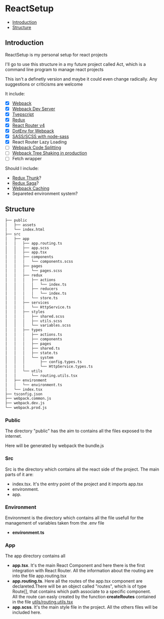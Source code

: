 # ReactSetup

- [Introduction](#introduction)
- [Structure](#structure)

<h2 id='introduction'>Introduction</h2>
ReactSetup is my personal setup for react projects

I'll go to use this structure in a my future project called Act, which is a command line program to manage react projects

This isn't a definetly version and maybe it could even change radically.
Any suggestions or criticisms are welcome

It include:
- [x] [Webpack](https://webpack.js.org/)
- [x] [Webpack Dev Server](https://webpack.js.org/configuration/dev-server/)
- [x] [Tyepscript](https://www.typescriptlang.org/)
- [x] [Redux](https://redux.js.org/)
- [x] [React Router v4](https://reacttraining.com/react-router/)
- [x] [DotEnv for Webpack](https://github.com/mrsteele/dotenv-webpack)
- [x] [SASS/SCSS with node-sass](https://sass-lang.com/)
- [x] React Router Lazy Loading
- [ ] [Webpack Code Splitting](https://webpack.js.org/guides/code-splitting/)
- [ ] [Webpack Tree Shaking in production](https://webpack.js.org/guides/tree-shaking/)
- [ ] Fetch wrapper

Should I include:
- [Redux Thunk](https://github.com/reduxjs/redux-thunk)?
- [Redux Saga](https://redux-saga.js.org/)?
- [Webpack Caching](https://webpack.js.org/guides/caching/)
- Separeted environment system?

<h2 id='structure'>Structure</h2>

```bash
├── public
│   ├── assets
│   └── index.html
├── src
│   ├── app
│   │   ├── app.routing.ts
│   │   ├── app.scss
│   │   ├── app.tsx
│   │   ├── components
│   │   │   └── components.scss
│   │   ├── pages
│   │   │   └── pages.scss
│   │   ├── redux
│   │   │   ├── actions
│   │   │   │   └── index.ts
│   │   │   ├── reducers
│   │   │   │   └── index.ts
│   │   │   └── store.ts
│   │   ├── services
│   │   │   └── HttpService.ts
│   │   ├── styles
│   │   │   ├── shared.scss
│   │   │   ├── utils.scss
│   │   │   └── variables.scss
│   │   ├── types
│   │   │   ├── actions.ts
│   │   │   ├── components
│   │   │   ├── pages
│   │   │   ├── shared.ts
│   │   │   ├── state.ts
│   │   │   └── system
│   │   │       ├── config.types.ts
│   │   │       └── HttpService.types.ts
│   │   └── utils
│   │       └── routing.utils.tsx
│   ├── environment
│   │   └── environment.ts
│   └── index.tsx
├── tsconfig.json
├── webpack.common.js
├── webpack.dev.js
└── webpack.prod.js
```

### Public
The directory "public" has the aim to contains all the files exposed to the internet.

Here will be generated by webpack the bundle.js

### Src
Src is the directory which contains all the react side of the project.
The main parts of it are:
- index.tsx. It's the entry point of the project and it imports app.tsx
- environment.
- app.

### Environment
Environment is the directory which contains all the file usefull for the management of variables taken from the .env file
- **environment.ts** 


### App
The app directory contains all

- **app.tsx**. It's the main React Component and here there is the first integration with React Router. All the information about the routing are into the file app.routing.tsx
- **app.routing.ts**. Here all the routes of the app.tsx component are declareted.There will be an object called "routes", which is of type Route[], that contains which path associate to a specific component.<br/>
All the route can easly created by the function **createRoutes** contained in the file [utils/routing.utils.tsx](./src/app/utils/routing.utils.tsx)
- **app.scss**. It's the main style file in the project. All the others files will be included here.


